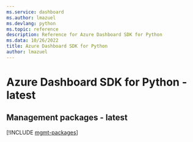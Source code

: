 ```yaml
---
ms.service: dashboard
ms.author: lmazuel
ms.devlang: python
ms.topic: reference
description: Reference for Azure Dashboard SDK for Python
ms.data: 10/26/2022
title: Azure Dashboard SDK for Python
author: lmazuel
---
```

# Azure Dashboard SDK for Python - latest

## Management packages - latest
[!INCLUDE [mgmt-packages](dashboard-mgmt-index.md)]